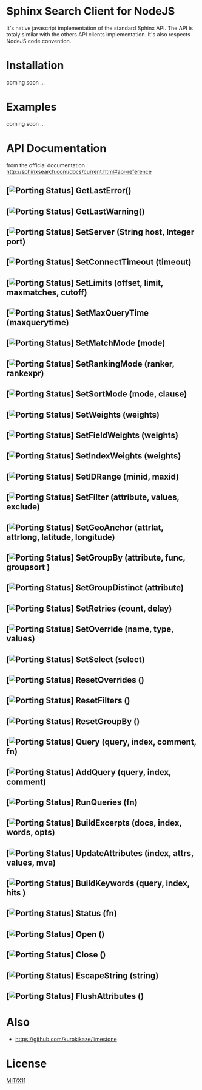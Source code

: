 # Sphinx Search Client for NodeJS

It's native javascript implementation of the standard Sphinx API. The API is totaly similar with the others API clients 
implementation. It's also respects NodeJS code convention.

# Installation

coming soon ...


# Examples

coming soon ...


# API Documentation

from the official documentation : http://sphinxsearch.com/docs/current.html#api-reference
## [![Porting Status](./raw/master/rouge.png)] GetLastError() 
## [![Porting Status](./raw/master/rouge.png)] GetLastWarning() 
## [![Porting Status](./raw/master/vert.png)] SetServer (String host, Integer port) 
## [![Porting Status](./raw/master/rouge.png)] SetConnectTimeout (timeout) 
## [![Porting Status](./raw/master/rouge.png)] SetLimits (offset, limit, maxmatches, cutoff) 
## [![Porting Status](./raw/master/rouge.png)] SetMaxQueryTime (maxquerytime) 
## [![Porting Status](./raw/master/rouge.png)] SetMatchMode (mode) 
## [![Porting Status](./raw/master/rouge.png)] SetRankingMode (ranker, rankexpr) 
## [![Porting Status](./raw/master/rouge.png)] SetSortMode (mode, clause) 
## [![Porting Status](./raw/master/rouge.png)] SetWeights (weights) 
## [![Porting Status](./raw/master/rouge.png)] SetFieldWeights (weights) 
## [![Porting Status](./raw/master/rouge.png)] SetIndexWeights (weights) 
## [![Porting Status](./raw/master/rouge.png)] SetIDRange (minid, maxid) 
## [![Porting Status](./raw/master/rouge.png)] SetFilter (attribute, values, exclude) 
## [![Porting Status](./raw/master/rouge.png)] SetGeoAnchor (attrlat, attrlong, latitude, longitude) 
## [![Porting Status](./raw/master/rouge.png)] SetGroupBy (attribute, func, groupsort ) 
## [![Porting Status](./raw/master/rouge.png)] SetGroupDistinct (attribute) 
## [![Porting Status](./raw/master/rouge.png)] SetRetries (count, delay) 
## [![Porting Status](./raw/master/rouge.png)] SetOverride (name, type, values) 
## [![Porting Status](./raw/master/rouge.png)] SetSelect (select) 
## [![Porting Status](./raw/master/rouge.png)] ResetOverrides () 
## [![Porting Status](./raw/master/rouge.png)] ResetFilters () 
## [![Porting Status](./raw/master/rouge.png)] ResetGroupBy () 
## [![Porting Status](./raw/master/orange.png)] Query (query, index, comment, fn) 
## [![Porting Status](./raw/master/orange.png)] AddQuery (query, index, comment) 
## [![Porting Status](./raw/master/orange.png)] RunQueries (fn) 
## [![Porting Status](./raw/master/rouge.png)] BuildExcerpts (docs, index, words, opts) 
## [![Porting Status](./raw/master/rouge.png)] UpdateAttributes (index, attrs, values, mva) 
## [![Porting Status](./raw/master/rouge.png)] BuildKeywords (query, index, hits ) 
## [![Porting Status](./raw/master/vert.png)] Status (fn) 
## [![Porting Status](./raw/master/rouge.png)] Open () 
## [![Porting Status](./raw/master/rouge.png)] Close () 
## [![Porting Status](./raw/master/rouge.png)] EscapeString (string)
## [![Porting Status](./raw/master/rouge.png)] FlushAttributes () 


# Also

* https://github.com/kurokikaze/limestone

# License

[MIT/X11](./LICENSE)

